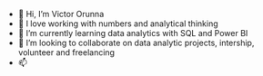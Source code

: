 - 👋 Hi, I’m Victor Orunna
- 👀 I love working with numbers and analytical thinking
- 🌱 I’m currently learning data analytics with SQL and Power BI
- 💞️ I’m looking to collaborate on data analytic projects, intership, volunteer and freelancing
- 📫 

<!---
Victor-Orunna/Victor-Orunna is a ✨ special ✨ repository because its `README.md` (this file) appears on your GitHub profile.
You can click the Preview link to take a look at your changes.
--->
